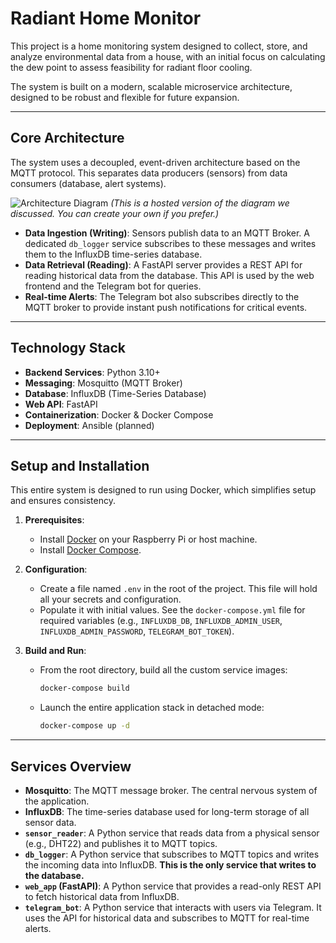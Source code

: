 # Radiant Home Monitor

This project is a home monitoring system designed to collect, store, and analyze environmental data from a house, with an initial focus on calculating the dew point to assess feasibility for radiant floor cooling.

The system is built on a modern, scalable microservice architecture, designed to be robust and flexible for future expansion.

---

## Core Architecture

The system uses a decoupled, event-driven architecture based on the MQTT protocol. This separates data producers (sensors) from data consumers (database, alert systems).

![Architecture Diagram](https://i.imgur.com/gK6lB2K.png) 
*(This is a hosted version of the diagram we discussed. You can create your own if you prefer.)*

* **Data Ingestion (Writing)**: Sensors publish data to an MQTT Broker. A dedicated `db_logger` service subscribes to these messages and writes them to the InfluxDB time-series database.
* **Data Retrieval (Reading)**: A FastAPI server provides a REST API for reading historical data from the database. This API is used by the web frontend and the Telegram bot for queries.
* **Real-time Alerts**: The Telegram bot also subscribes directly to the MQTT broker to provide instant push notifications for critical events.

---

## Technology Stack

* **Backend Services**: Python 3.10+
* **Messaging**: Mosquitto (MQTT Broker)
* **Database**: InfluxDB (Time-Series Database)
* **Web API**: FastAPI
* **Containerization**: Docker & Docker Compose
* **Deployment**: Ansible (planned)

---

## Setup and Installation

This entire system is designed to run using Docker, which simplifies setup and ensures consistency.

1.  **Prerequisites**:
    * Install [Docker](https://docs.docker.com/engine/install/) on your Raspberry Pi or host machine.
    * Install [Docker Compose](https://docs.docker.com/compose/install/).

2.  **Configuration**:
    * Create a file named `.env` in the root of the project. This file will hold all your secrets and configuration.
    * Populate it with initial values. See the `docker-compose.yml` file for required variables (e.g., `INFLUXDB_DB`, `INFLUXDB_ADMIN_USER`, `INFLUXDB_ADMIN_PASSWORD`, `TELEGRAM_BOT_TOKEN`).

3.  **Build and Run**:
    * From the root directory, build all the custom service images:
        ```bash
        docker-compose build
        ```
    * Launch the entire application stack in detached mode:
        ```bash
        docker-compose up -d
        ```

---

## Services Overview

* **Mosquitto**: The MQTT message broker. The central nervous system of the application.
* **InfluxDB**: The time-series database used for long-term storage of all sensor data.
* **`sensor_reader`**: A Python service that reads data from a physical sensor (e.g., DHT22) and publishes it to MQTT topics.
* **`db_logger`**: A Python service that subscribes to MQTT topics and writes the incoming data into InfluxDB. **This is the only service that writes to the database.**
* **`web_app` (FastAPI)**: A Python service that provides a read-only REST API to fetch historical data from InfluxDB.
* **`telegram_bot`**: A Python service that interacts with users via Telegram. It uses the API for historical data and subscribes to MQTT for real-time alerts.
